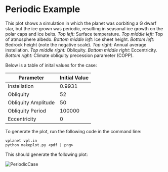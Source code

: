 # Periodic Example

This plot shows a simulation in which the planet was oorbiting a G dwarf star, but the ice grown was periodic, resulting in seasonal ice growth on the polar caps and ice belts. *Top left:* Surface temperature. *Top middle left:* Top of atmosphere albedo. *Bottom middle left:* Ice sheet height. *Bottom left:* Bedrock height (note the negative scale). *Top right:* Annual average instellation. *Top middle right:* Obliquity. *Bottom middle right:* Eccentricity. *Bottom right:* Climate obliquity precession parameter (COPP).

Below is a table of inital values for the case:

| Parameter              | Initial Value  |
|------------------------|----------------|
| Instellation           | 0.9931         |
| Obliquity              | 52             |
| Obliquity Amplitude    | 50             |
| Obliquity Period       | 100000         |
| Eccentricity           | 0              |


To generate the plot, run the following code in the command line:
```
vplanet vpl.in
python makeplot.py <pdf | png>
```

This should generate the following plot:

![PeriodicCase](https://github.com/caitlyn-wilhelm/IceSheet/blob/master/PeriodicExample/PeriodicExample.png)
